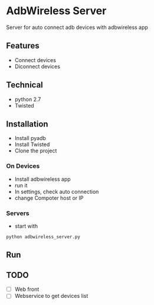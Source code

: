 # AdbWireless Server

Server for auto connect adb devices with adbwireless app

## Features
* Connect devices 
* Diconnect devices

## Technical
* python 2.7
* Twisted

## Installation
* Install pyadb 
* Install Twisted
* Clone the project

### On Devices
* Install adbwireless app
* run it
* In settings, check auto connection
* change Compoter host or IP

### Servers
* start with
```
python adbwireless_server.py
```

## Run

## TODO
- [ ] Web front 
- [ ] Webservice to get devices list
